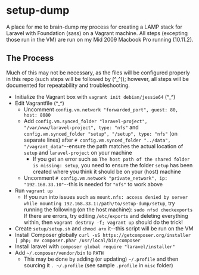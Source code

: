 # setup-dump
A place for me to brain-dump my process for creating a LAMP stack for Laravel with Foundation (sass) on a Vagrant machine. All steps (excepting those run in the VM) are run on my Mid 2009 Macbook Pro running (10.11.2).

## The Process
Much of this may not be necessary, as the files will be configured properly in this repo (such steps will be followed by (^_^)); however, all steps will be documented for repeatability and troubleshooting.

* Initialize the Vagrant box with `vagrant init debian/jessie64` (^_^)
* Edit Vagrantfile (^_^)
	* Uncomment `config.vm.network "forwarded_port", guest: 80, host: 8080`
	* Add `config.vm.synced_folder "laravel-project", "/var/www/laravel-project", type: "nfs"` and `config.vm.synced_folder "setup", "/setup", type: "nfs"` (on separate lines) after `# config.vm.synced_folder "../data", "/vagrant_data"`--ensure the path matches the actual location of `setup` and `laravel-project` on your machine
		* If you get an error such as `The host path of the shared folder is missing: setup`, you need to ensure the folder `setup` has been created where you think it should be on your (host) machine
	* Uncomment `# config.vm.network "private_network", ip: "192.168.33.10"`--this is needed for `"nfs"` to work above
* Run `vagrant up`
	* If you run into issues such as `mount.nfs: access denied by server while mounting 192.168.33.1:/path/to/setup-dump/setup`, try running the following (on the host machine): `sudo nfsd checkexports` If there are errors, try editing `/etc/exports` and deleting everything within, then `vagrant destroy -f; vagrant up` should do the trick!
* Create `setup/setup.sh` and `chmod a+x` it--this script will be run on the VM
* Install Composer globally `curl -sS https://getcomposer.org/installer | php; mv composer.phar /usr/local/bin/composer`
* Install laravel with `composer global require "laravel/installer"`
* Add `~/.composer/vendor/bin` to `PATH`
	* This may be done by adding (or updating) `~/.profile` and then sourcing it `. ~/.profile` (see sample `.profile` in `misc` folder)